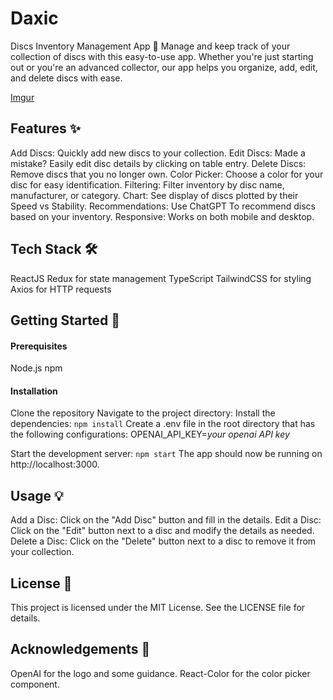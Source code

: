 # Daxic

Discs Inventory Management App 🥏
Manage and keep track of your collection of discs with this easy-to-use app. Whether you're just starting out or you're an advanced collector, our app helps you organize, add, edit, and delete discs with ease.

[Imgur](https://imgur.com/oXjeq95)

## Features ✨
Add Discs: Quickly add new discs to your collection.
Edit Discs: Made a mistake? Easily edit disc details by clicking on table entry.
Delete Discs: Remove discs that you no longer own.
Color Picker: Choose a color for your disc for easy identification.
Filtering: Filter inventory by disc name, manufacturer, or category.
Chart: See display of discs plotted by their Speed vs Stability.
Recommendations: Use ChatGPT To recommend discs based on your inventory.
Responsive: Works on both mobile and desktop.

## Tech Stack 🛠
ReactJS
Redux for state management
TypeScript
TailwindCSS for styling
Axios for HTTP requests

## Getting Started 🚀
#### Prerequisites
Node.js
npm

#### Installation
Clone the repository
Navigate to the project directory:
Install the dependencies:
```npm install```
Create a .env file in the root directory that has the following configurations:
OPENAI_API_KEY=*your openai API key*

Start the development server:
```npm start```
The app should now be running on http://localhost:3000.

## Usage 💡
Add a Disc: Click on the "Add Disc" button and fill in the details.
Edit a Disc: Click on the "Edit" button next to a disc and modify the details as needed.
Delete a Disc: Click on the "Delete" button next to a disc to remove it from your collection.

## License 📝
This project is licensed under the MIT License. See the LICENSE file for details.

## Acknowledgements 🙏
OpenAI for the logo and some guidance.
React-Color for the color picker component.